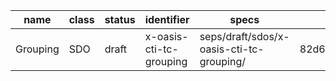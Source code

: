 | name | class | status | identifier | specs | latest | 
| ----     | ----- | ------ | ----------              | -----                                    | ------                                   |
| Grouping | SDO   | draft  | x-oasis-cti-tc-grouping | seps/draft/sdos/x-oasis-cti-tc-grouping/ | 82d6e57f01e79eff5b865cc4af4a32fdb49880f0 |
	
